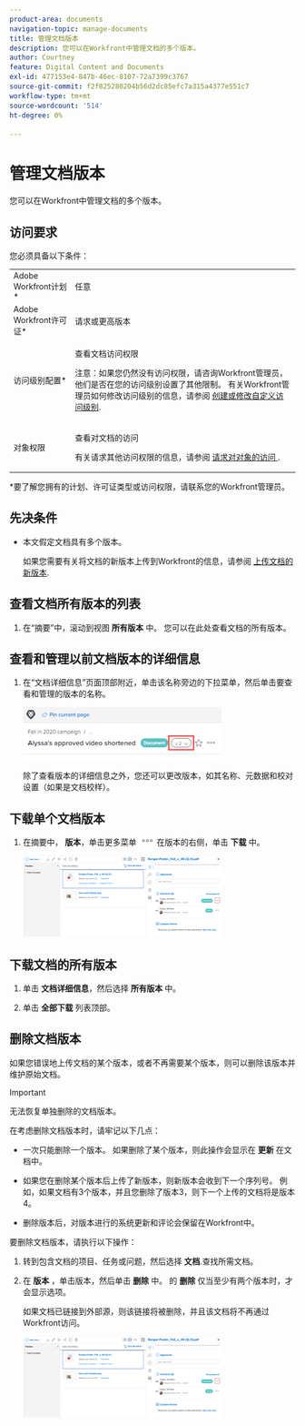 ```yaml
---
product-area: documents
navigation-topic: manage-documents
title: 管理文档版本
description: 您可以在Workfront中管理文档的多个版本。
author: Courtney
feature: Digital Content and Documents
exl-id: 477153e4-847b-46ec-8107-72a7399c3767
source-git-commit: f2f825280204b56d2dc85efc7a315a4377e551c7
workflow-type: tm+mt
source-wordcount: '514'
ht-degree: 0%

---
```


# 管理文档版本

您可以在Workfront中管理文档的多个版本。

## 访问要求

您必须具备以下条件：

<table style="table-layout:auto"> 
 <col> 
 <col> 
 <tbody> 
  <tr> 
   <td role="rowheader">Adobe Workfront计划*</td> 
   <td> <p> 任意</p> </td> 
  </tr> 
  <tr> 
   <td role="rowheader">Adobe Workfront许可证*</td> 
   <td> <p>请求或更高版本</p> </td> 
  </tr> 
  <tr> 
   <td role="rowheader">访问级别配置*</td> 
   <td> <p>查看文档访问权限</p> <p>注意：如果您仍然没有访问权限，请咨询Workfront管理员，他们是否在您的访问级别设置了其他限制。 有关Workfront管理员如何修改访问级别的信息，请参阅 <a href="../../administration-and-setup/add-users/configure-and-grant-access/create-modify-access-levels.md" class="MCXref xref">创建或修改自定义访问级别</a>.</p> </td> 
  </tr> 
  <tr> 
   <td role="rowheader">对象权限</td> 
   <td> <p>查看对文档的访问</p> <p>有关请求其他访问权限的信息，请参阅 <a href="../../workfront-basics/grant-and-request-access-to-objects/request-access.md" class="MCXref xref">请求对对象的访问 </a>.</p> </td> 
  </tr> 
 </tbody> 
</table>

&#42;要了解您拥有的计划、许可证类型或访问权限，请联系您的Workfront管理员。

## 先决条件

* 本文假定文档具有多个版本。

   如果您需要有关将文档的新版本上传到Workfront的信息，请参阅 [上传文档的新版本](../../documents/managing-documents/upload-new-document-version.md).

## 查看文档所有版本的列表

1. 在“摘要”中，滚动到视图 **所有版本** 中。 您可以在此处查看文档的所有版本。

## 查看和管理以前文档版本的详细信息

1. 在“文档详细信息”页面顶部附近，单击该名称旁边的下拉菜单，然后单击要查看和管理的版本的名称。

   ![](assets/version-drop-dn-doc-dtls-nwe-350x93.png)

   除了查看版本的详细信息之外，您还可以更改版本，如其名称、元数据和校对设置（如果是文档校样）。

## 下载单个文档版本

1. 在摘要中， **版本**，单击更多菜单 ![](assets/more-icon.png) 在版本的右侧，单击 **下载** 中。

   ![](assets/more-versions-350x143.png)

## 下载文档的所有版本

1. 单击 **文档详细信息**，然后选择 **所有版本** 中。

1. 单击 **全部下载** 列表顶部。

## 删除文档版本

如果您错误地上传文档的某个版本，或者不再需要某个版本，则可以删除该版本并维护原始文档。

>[!IMPORTANT]
>
>无法恢复单独删除的文档版本。

在考虑删除文档版本时，请牢记以下几点：

* 一次只能删除一个版本。 如果删除了某个版本，则此操作会显示在 **更新** 在文档中。
* 如果您在删除某个版本后上传了新版本，则新版本会收到下一个序列号。 例如，如果文档有3个版本，并且您删除了版本3，则下一个上传的文档将是版本4。
* 删除版本后，对版本进行的系统更新和评论会保留在Workfront中。

   <!--
  <li data-mc-conditions="QuicksilverOrClassic.Draft mode">Deleting a document version in Workfront does not delete the Proof version.&nbsp;</li>
  -->

要删除文档版本，请执行以下操作：

1. 转到包含文档的项目、任务或问题，然后选择 **文档**.查找所需文档。
1. 在 **版本** ，单击版本，然后单击 **删除** 中。 的 **删除** 仅当至少有两个版本时，才会显示选项。

   如果文档已链接到外部源，则该链接将被删除，并且该文档将不再通过Workfront访问。

   ![](assets/more-versions-350x143.png)
